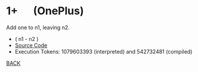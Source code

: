 # 1+ &emsp; (OnePlus)
Add one to n1, leaving n2.
* ( n1 - n2 )
* [Source Code](../words/core/OnePlus.cs)
* Execution Tokens: 1079603393 (interpreted) and 542732481 (compiled)


[BACK](builtins.md#OnePlus)
